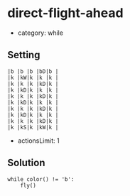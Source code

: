 # direct-flight-ahead
- category: while

## Setting

```
|b |b |b |bD|b |
|k |kW|k |k |k |
|k |k |k |kD|k |
|k |kD|k |k |k |
|k |k |k |kD|k |
|k |kD|k |k |k |
|k |k |k |kD|k |
|k |kD|k |k |k |
|k |k |k |kD|k |
|k |kS|k |kW|k |
```

- actionsLimit: 1

## Solution

```
while color() != 'b':
    fly()
```

